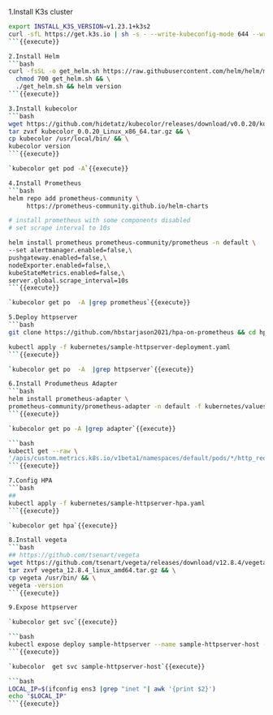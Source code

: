 1.Install K3s cluster

```bash
export INSTALL_K3S_VERSION=v1.23.1+k3s2 
curl -sfL https://get.k3s.io | sh -s - --write-kubeconfig-mode 644 --write-kubeconfig ~/.kube/config
```{{execute}}

2.Install Helm
```bash
curl -fsSL -o get_helm.sh https://raw.githubusercontent.com/helm/helm/master/scripts/get-helm-3 && \
  chmod 700 get_helm.sh && \
  ./get_helm.sh && helm version
```{{execute}}

3.Install kubecolor
```bash
wget https://github.com/hidetatz/kubecolor/releases/download/v0.0.20/kubecolor_0.0.20_Linux_x86_64.tar.gz && \
tar zvxf kubecolor_0.0.20_Linux_x86_64.tar.gz && \
cp kubecolor /usr/local/bin/ && \
kubecolor version
```{{execute}}

`kubecolor get pod -A`{{execute}}

4.Install Prometheus
```bash
helm repo add prometheus-community \
     https://prometheus-community.github.io/helm-charts

# install prometheus with some components disabled
# set scrape interval to 10s

helm install prometheus prometheus-community/prometheus -n default \
--set alertmanager.enabled=false,\
pushgateway.enabled=false,\
nodeExporter.enabled=false,\
kubeStateMetrics.enabled=false,\
server.global.scrape_interval=10s
```{{execute}}

`kubecolor get po  -A |grep prometheus`{{execute}}

5.Deploy httpserver
```bash
git clone https://github.com/hbstarjason2021/hpa-on-prometheus && cd hpa-on-prometheus

kubectl apply -f kubernetes/sample-httpserver-deployment.yaml
```{{execute}}

`kubecolor get po  -A  |grep httpserver`{{execute}}

6.Install Produmetheus Adapter
```bash
helm install prometheus-adapter \
prometheus-community/prometheus-adapter -n default -f kubernetes/values-adapter.yaml
```{{execute}}

`kubecolor get po -A |grep adapter`{{execute}}

```bash
kubectl get --raw \
'/apis/custom.metrics.k8s.io/v1beta1/namespaces/default/pods/*/http_requests_qps' | jq .
```{{execute}}

7.Config HPA
```bash
##
kubectl apply -f kubernetes/sample-httpserver-hpa.yaml
```{{execute}}

`kubecolor get hpa`{{execute}}

8.Install vegeta
```bash
## https://github.com/tsenart/vegeta
wget https://github.com/tsenart/vegeta/releases/download/v12.8.4/vegeta_12.8.4_linux_amd64.tar.gz && \
tar zxvf vegeta_12.8.4_linux_amd64.tar.gz && \
cp vegeta /usr/bin/ && \
vegeta -version
```{{execute}}

9.Expose httpserver

`kubecolor get svc`{{execute}}

```bash
kubectl expose deploy sample-httpserver --name sample-httpserver-host --type NodePort --target-port 3000
```{{execute}}

`kubecolor  get svc sample-httpserver-host`{{execute}}

```bash
LOCAL_IP=$(ifconfig ens3 |grep "inet "| awk '{print $2}')
echo "$LOCAL_IP"
```{{execute}}
